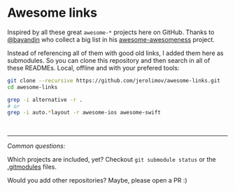 # Awesome links

Inspired by all these great `awesome-*` projects here on GitHub. Thanks to [@bayandin](https://github.com/bayandin)
who collect a big list in his [awesome-awesomeness](https://github.com/bayandin/awesome-awesomeness) project.

Instead of referencing all of them with good old links, I added them here as submodules. So you can clone this repository and then search in all of these READMEs. Local, offline and with your prefered tools:

```bash
git clone --recursive https://github.com/jerolimov/awesome-links.git
cd awesome-links

grep -i alternative -r .
# or
grep -i auto.*layout -r awesome-ios awesome-swift
```

&nbsp;

---

*Common questions:*

Which projects are included, yet? Checkout `git submodule status` or the
[.gitmodules](https://github.com/jerolimov/awesome-links/blob/gh-pages/.gitmodules) files.

Would you add other repositories? Maybe, please open a PR :)
